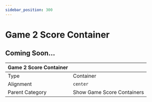 ```yaml
---
sidebar_position: 300
---
```

    
# Game 2 Score Container

## Coming Soon...

|     Game 2 Score Container  ||
| -------- | ------- |
| Type  |  Container | Visibility | Image | Text  |
| Alignment |  `center`     |
| Parent Category    | Show Game Score Containers    |
